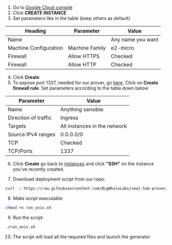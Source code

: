 1. Go to [Google Cloud console](https://console.cloud.google.com/compute/instances)
2. Click **CREATE INSTANCE**
3. Set parameters like in the table (keep others as default)

| Heading               | Parameter      | Value             |
| --------------------- | -------------- | ----------------- |
| Name                  |                | Any name you want |
| Machine Configuration | Machine Family | e2-micro          |
| Firewall              | Allow HTTPS    | Checked           |
| Firewall              | Allow HTTP     | Checked           |

4. Click **Create**
5. To expose port 1337, needed for our prover, go [here](https://console.cloud.google.com/networking/firewalls/list). Click on **Create firewall rule**. Set parameters according to the table down below:

| Parameter            | Value                        |
| -------------------- | ---------------------------- |
| Name                 | Anything sensible            |
| Direction of traffic | Ingress                      |
| Targets              | All instances in the network |
| Source IPv4 ranges   | 0.0.0.0/0                    |
| TCP                  | Checked                      |
| TCP/Ports            | 1337                         |

6. Click **Create** go back to [instances](https://console.cloud.google.com/compute/instances) and click **"SSH"** on the instance you've recently created.

7. Download deployment script from our repo:

```bash
curl -s https://raw.githubusercontent.com/BigWhaleLabs/seal-hub-prover/add-cloud-deployment/run_unix.sh --output run_unix.sh
```

8. Make script executable:

```bash
chmod +x run_unix.sh
```

9. Run the script:

```bash
./run_unix.sh
```

10. The script will load all the required files and launch the generator
